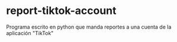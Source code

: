 # report-tiktok-account
Programa escrito en python que manda reportes a una cuenta de la aplicación "TikTok"
